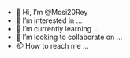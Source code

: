 - 👋 Hi, I’m @Mosi20Rey
- 👀 I’m interested in ...
- 🌱 I’m currently learning ...
- 💞️ I’m looking to collaborate on ...
- 📫 How to reach me ...

<!---
Mosi20Rey/Mosi20Rey is a ✨ special ✨ repository because its `README.md` (this file) appears on your GitHub profile.
You can click the Preview link to take a look at your changes.
--->
